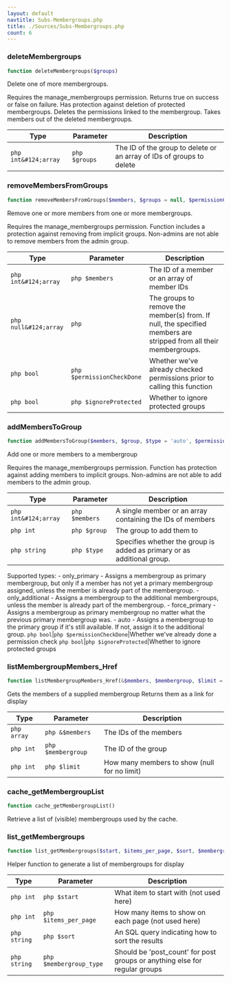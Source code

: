 ```yaml
---
layout: default
navtitle: Subs-Membergroups.php
title: ./Sources/Subs-Membergroups.php
count: 6
---
```


### deleteMembergroups

```php
function deleteMembergroups($groups)
```
Delete one of more membergroups.

Requires the manage_membergroups permission.
Returns true on success or false on failure.
Has protection against deletion of protected membergroups.
Deletes the permissions linked to the membergroup.
Takes members out of the deleted membergroups.

Type|Parameter|Description
---|---|---
`php int&#124;array`|`php $groups`|The ID of the group to delete or an array of IDs of groups to delete

### removeMembersFromGroups

```php
function removeMembersFromGroups($members, $groups = null, $permissionCheckDone = false, $ignoreProtected = false)
```
Remove one or more members from one or more membergroups.

Requires the manage_membergroups permission.
Function includes a protection against removing from implicit groups.
Non-admins are not able to remove members from the admin group.

Type|Parameter|Description
---|---|---
`php int&#124;array`|`php $members`|The ID of a member or an array of member IDs
`php null&#124;array`|`php `|The groups to remove the member(s) from. If null, the specified members are stripped from all their membergroups.
`php bool`|`php $permissionCheckDone`|Whether we've already checked permissions prior to calling this function
`php bool`|`php $ignoreProtected`|Whether to ignore protected groups

### addMembersToGroup

```php
function addMembersToGroup($members, $group, $type = 'auto', $permissionCheckDone = false, $ignoreProtected = false)
```
Add one or more members to a membergroup

Requires the manage_membergroups permission.
Function has protection against adding members to implicit groups.
Non-admins are not able to add members to the admin group.

Type|Parameter|Description
---|---|---
`php int&#124;array`|`php $members`|A single member or an array containing the IDs of members
`php int`|`php $group`|The group to add them to
`php string`|`php $type`|Specifies whether the group is added as primary or as additional group.
Supported types:
	- only_primary      - Assigns a membergroup as primary membergroup, but only
						  if a member has not yet a primary membergroup assigned,
						  unless the member is already part of the membergroup.
	- only_additional   - Assigns a membergroup to the additional membergroups,
						  unless the member is already part of the membergroup.
	- force_primary     - Assigns a membergroup as primary membergroup no matter
						  what the previous primary membergroup was.
	- auto              - Assigns a membergroup to the primary group if it's still
						  available. If not, assign it to the additional group.
`php bool`|`php $permissionCheckDone`|Whether we've already done a permission check
`php bool`|`php $ignoreProtected`|Whether to ignore protected groups

### listMembergroupMembers_Href

```php
function listMembergroupMembers_Href(&$members, $membergroup, $limit = null)
```
Gets the members of a supplied membergroup
Returns them as a link for display



Type|Parameter|Description
---|---|---
`php array`|`php &$members`|The IDs of the members
`php int`|`php $membergroup`|The ID of the group
`php int`|`php $limit`|How many members to show (null for no limit)

### cache_getMembergroupList

```php
function cache_getMembergroupList()
```
Retrieve a list of (visible) membergroups used by the cache.



### list_getMembergroups

```php
function list_getMembergroups($start, $items_per_page, $sort, $membergroup_type)
```
Helper function to generate a list of membergroups for display



Type|Parameter|Description
---|---|---
`php int`|`php $start`|What item to start with (not used here)
`php int`|`php $items_per_page`|How many items to show on each page (not used here)
`php string`|`php $sort`|An SQL query indicating how to sort the results
`php string`|`php $membergroup_type`|Should be 'post_count' for post groups or anything else for regular groups

